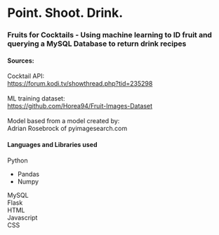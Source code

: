 # Point. Shoot. Drink.
### Fruits for Cocktails - Using machine learning to ID fruit and querying a MySQL Database to return drink recipes 
#### Sources:

Cocktail API:<br>
  https://forum.kodi.tv/showthread.php?tid=235298<br><br>
ML training dataset:<br>
  https://github.com/Horea94/Fruit-Images-Dataset
<br><br>
Model based from a model created by:<br>
Adrian Rosebrock of pyimagesearch.com


#### Languages and Libraries used
Python
* Pandas
* Numpy 

 MySQL <br/>
 Flask <br/>
 HTML <br/>
 Javascript <br/>
 CSS <br/>


